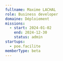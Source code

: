 ```yaml
---
fullname: Maxime LACHAL
role: Business developer
domaine: Déploiement
missions:
  - start: 2024-01-02
    end: 2024-12-30
    status: admin
startups:
  - poe.facilite
memberType: beta
---
```


